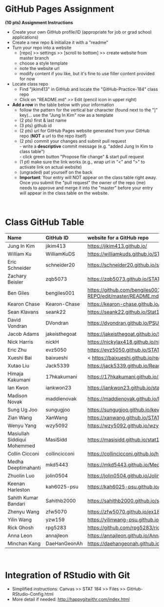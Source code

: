  
# GitHub Pages Assignment

**(10 pts) Assignment Instructions**

- Create your own GitHub profile/ID (appropriate for job or grad school applications)  
- Create a new repo & initialize it with a "readme"   
- Turn your repo into a website  
    - [repo] >> settings >> [scroll to bottom] >> create website from master branch  
    - choose a style template 
    - note the website url  
    - modify content if you like, but it's fine to use filler content provided for now  
- Locate class repo
    - Find "jikim413" in GitHub and locate the "GitHub-Practice-184" class repo
    - Click on "README.md" >> Edit (pencil icon in upper right)
- **Add a row** in the table below with your information 
    - follow the pattern for the vertical bar character (found next to the "]" key)... use the "Jung In Kim" row as a template
    - (2 pts) first & last name  
    - (3 pts) github id  
    - (2 pts) url for GitHub Pages website generated from your GitHub repo (**NOT** a url to the repo itself)
    - (2 pts) commit your changes and submit pull request   
            - write a **descriptive** commit message (e.g. "added Jung In Kim to class table")  
            - click green button "Propose file change" & start pull request  
    - (1 pt) make sure the link works (e.g., wrap url in "<" and ">" to activate link on actual website)  
    - (ungraded) pat yourself on the back
    - **Important**: Your entry will NOT appear on the class table right away.  Once you submit the "pull request" the owner of the repo (me) needs to approve and merge it into the "master" before your entry will appear in the class table on the website. 

<br>

# Class GitHub Table 

|Name                     |GitHub ID             |website for a GitHub repo                                |  
|:------------------------|:---------------------|:--------------------------------------------------------|  
| Jung In Kim | jikim413 | <https://jikim413.github.io/> |  
| William Ku  | WilliamKuDS | <https://williamkuds.github.io/STAT184_Assignment1/> |
| Eric Schneider | schneider20 | https://schneider20.github.io/schneider/ |
| Zachary Beisler | zqb5073 | <https://zqb5073.github.io/STAT184_Assignment1//> |
| Ben Giles   | bengiles001 | <https://github.com/bengiles001/IST-184-REPO/edit/master/README.md>
|Kearon Chase |Kearon-Chase | <https://kearon-chase.github.io/stat184/>
| Sean Klavans | seank22 | <https://seank22.github.io/Stat184Sean/> |
| David Vondran | DVondran | <https://dvondran.github.io/PSU_GitHub/> |
| Jacob Adams | jakeisthegoat | <https://jakeisthegoat.github.io/Stat184/> |
| Nick Harris |  nickH      |    https://nickylax418.github.io/nickH/|
| Eric Zhu    | evz5050  | <https://evz5050.github.io/STAT184/> |
| Xueshi Bai | baixueshi | < https://baixueshi.github.io/readme/.> |
| Xutao Liu   | Jack5339    | <https://jack5339.github.io/ReadMe/> |  
| Himaja Kakumani | 17hkakumani | <https://17hkakumani.github.io/Stat184/> |
| Ian Kwon    | iankwon23 | <https://iankwon23.github.io/stat184/> |
| Madison Novak | maddienovak | <https://maddienovak.github.io/MaddieNovakREADME/> |  
| Sung Ug Joo  | sungugjoo | https://sungugjoo.github.io/kevin/ |
| Zian Wang  | XanWang | <https://xanwang.github.io/STAT184XAN/> |
| Wenyu Yang  | wzy5092 | <https://wzy5092.github.io/wzy5092/> |
| Masiullah Siddiqui Mohemmed | MasiSidd | https://masisidd.github.io/stat184intro/.
| Collin Cicconi | collincicconi |  https://collincicconi.github.io/hello-world/ |
| Medha Deeptimahanti | mkd5443 | https://mkd5443.github.io/Medha_Deeptimahanti/ |
| Zhuolin Luo | jolin0504 | <https://jolin0504.github.io/JolinRepo1/> |
|Keenan Harleston |kah6025-psu|<https://kah6025-psu.github.io/stat184/>|
| Sahith Kumar Bandari   | Sahithb2000 | https://sahithb2000.github.io/stat184/ |
|Zhenyu Wang| zfw5070 | https://zfw5070.github.io/ex184/ |
|Yilin Wang| yzw159 | https://yilinwang-psu.github.io/Stat-184/ |
|Rick Ghosh| rpg5283 | https://github.com/rpg5283/rickwashere |
| Anna Leon   | annajleon   | <https://annajleon.github.io/AnnaRepo1/> |
| Minchan Kang | DaeHanGeonAh | <https://daehangeonah.github.io/MyRepo/> |

<br>

# Integration of RStudio with Git

- Simplified instructions: Canvas >> STAT 184 >> Files >> GitHub-RStudio-Config.html  
- More detail if needed: <http://happygitwithr.com/index.html>


